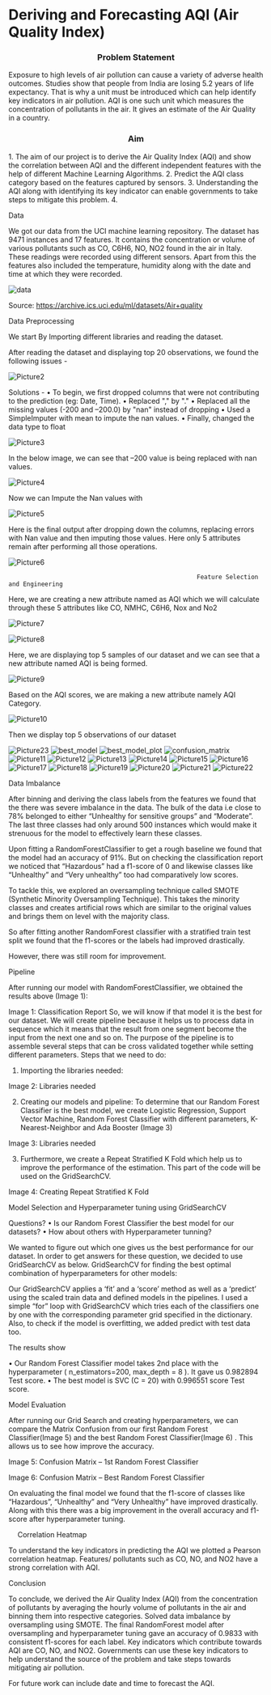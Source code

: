 # Deriving and Forecasting AQI (Air Quality Index)

<h3 style="text-align:center"><b>Problem Statement</b></h3>
Exposure to high levels of air pollution can cause a variety of adverse health outcomes. Studies show that people from India are losing 5.2 years of life expectancy. That is why a unit must be introduced which can help identify key indicators in air pollution. AQI is one such unit which measures the concentration of pollutants in the air. It gives an estimate of the Air Quality in a country.


<h3 style="text-align:center"><b>Aim</b></h3>
1. The aim of our project is to derive the Air Quality Index (AQI) and show the correlation between AQI and the different independent features with the help of different Machine Learning Algorithms.
2. Predict the AQI class category based on the features captured by sensors. 
3. Understanding the AQI along with identifying its key indicator can enable governments to take steps to mitigate this problem.
4. 

Data

We got our data from the UCI machine learning repository. The dataset has 9471 instances and 17 features.  It contains the concentration or volume of various pollutants such as CO, C6H6, NO, NO2 found in the air in Italy. These readings were recorded using different sensors. Apart from this the features also included the temperature, humidity along with the date and time at which they were recorded.

![data](https://user-images.githubusercontent.com/44596318/142511717-b231b379-8c3a-45e0-8ab8-24898e612aa6.jpg)


Source: https://archive.ics.uci.edu/ml/datasets/Air+quality

Data Preprocessing

 We start By Importing different libraries and reading the dataset. 
 
After reading the dataset and displaying top 20 observations, we found the following issues -

![Picture2](https://user-images.githubusercontent.com/44596318/142511719-d1f4bb99-cebb-4a6c-b1c4-3a21bd5cdc13.jpg) 

 Solutions - 
•	To begin, we first dropped columns that were not contributing to the prediction (eg: Date, Time). 
•	Replaced "," by "." 
•	Replaced all the missing values (-200 and –200.0) by "nan" instead of dropping
•	Used a SimpleImputer with mean to impute the nan values.
•	Finally,  changed the data type to float

![Picture3](https://user-images.githubusercontent.com/44596318/142511720-55440b6c-0961-49f1-b55d-01fcde4bc9bd.jpg) 

In the below image, we can see that –200 value is being replaced with nan  values.

![Picture4](https://user-images.githubusercontent.com/44596318/142511722-dd3e6ff1-2059-448e-8d7f-51a55e16d52f.jpg) 

Now we can Impute the Nan values with 

![Picture5](https://user-images.githubusercontent.com/44596318/142511723-b34dd1dd-7ad5-4c87-aab7-1b484b922246.jpg)
 

Here is the final output after dropping down the columns, replacing errors with Nan value and then imputing those values. Here only 5 attributes remain after performing all those operations.

![Picture6](https://user-images.githubusercontent.com/44596318/142511724-552d0ac4-84ad-499a-b0a7-8476bc66704f.jpg)
 

                                                     
                                                        Feature Selection and Engineering

Here, we are creating a new attribute named as AQI which we will calculate through these 5 attributes like CO, NMHC, C6H6, Nox and No2  
 
![Picture7](https://user-images.githubusercontent.com/44596318/142511725-15ee58f5-6999-434b-b7d6-1d38a5ae3a5f.jpg)

![Picture8](https://user-images.githubusercontent.com/44596318/142511726-e1c33d56-1332-478a-a4fb-fce6462b83c6.jpg) 

Here, we are displaying top 5 samples of our dataset and we can see that a new attribute named AQI is being formed.

![Picture9](https://user-images.githubusercontent.com/44596318/142511728-1a5c3d12-d0c9-4d60-a718-0fa3d6cace6c.jpg) 

Based on the AQI scores, we are making a new attribute namely AQI Category.


![Picture10](https://user-images.githubusercontent.com/44596318/142511729-61eb36bc-413c-429f-aed5-cea1326d6fe3.jpg)
 
Then we display top 5 observations of our dataset

![Picture23](https://user-images.githubusercontent.com/44596318/142511711-1a8f4e59-3651-483f-96c4-54b5a0a4aea4.jpg)
![best_model](https://user-images.githubusercontent.com/44596318/142511713-f679962f-b0a3-41ec-9432-6498e9e3c12c.png)
![best_model_plot](https://user-images.githubusercontent.com/44596318/142511714-735db16c-ff98-462b-85b6-9217998b2f9f.png)
![confusion_matrix](https://user-images.githubusercontent.com/44596318/142511716-a148dffb-88f1-4e66-9d4a-e30601c62a1b.jpg)
![Picture11](https://user-images.githubusercontent.com/44596318/142511731-dbad003f-485e-4ffa-ab57-6505d8e1d6c9.jpg)
![Picture12](https://user-images.githubusercontent.com/44596318/142511732-892e436f-f840-45dd-abad-032f50270365.jpg)
![Picture13](https://user-images.githubusercontent.com/44596318/142511735-6e738687-4b2f-40b1-8c04-0851433c1678.jpg)
![Picture14](https://user-images.githubusercontent.com/44596318/142511736-262024d6-7f84-427c-8f61-cd984421056f.jpg)
![Picture15](https://user-images.githubusercontent.com/44596318/142511737-37af0ea4-fe8f-4948-a673-b462e06491a5.jpg)
![Picture16](https://user-images.githubusercontent.com/44596318/142511738-9030d710-e18a-4694-bab2-52745545ebb6.jpg)
![Picture17](https://user-images.githubusercontent.com/44596318/142511739-63a8b08f-30c3-44a2-b2dc-3ca553c2225f.jpg)
![Picture18](https://user-images.githubusercontent.com/44596318/142511740-f8bd6716-4e32-485a-944e-a5e1009edceb.jpg)
![Picture19](https://user-images.githubusercontent.com/44596318/142511741-c63425a0-7e1a-4589-9639-ef1571ec0908.jpg)
![Picture20](https://user-images.githubusercontent.com/44596318/142511742-d6eb733f-9faa-474b-ba86-aba79623d098.jpg)
![Picture21](https://user-images.githubusercontent.com/44596318/142511743-19fe2c98-8d79-4716-b22a-e4bfe03a34e3.jpg)
![Picture22](https://user-images.githubusercontent.com/44596318/142511744-05e6c89a-3b05-4219-a4d6-0a7179b4f09d.jpg)

Data Imbalance

 
After binning and deriving the class labels from the features we found that the there was severe imbalance in the data. The bulk of the data i.e close to 78% belonged to either “Unhealthy for sensitive groups” and “Moderate”. The last three classes had only around 500 instances which would make it strenuous for the model to effectively learn these classes.

Upon fitting a RandomForestClassifier to get a rough baseline we found that the model had an accuracy of 91%. But on checking the classification report we noticed that “Hazardous” had a f1-score of 0 and likewise classes like “Unhealthy” and “Very unhealthy” too had comparatively low scores.
  

To tackle this, we explored an oversampling technique called SMOTE (Synthetic Minority Oversampling Technique). This takes the minority classes and creates artificial rows which are similar to the original values and brings them on level with the majority class.
 
So after fitting another RandomForest classifier with a stratified train test split we found that the f1-scores or the labels had improved drastically.

However, there was still room for improvement.

Pipeline

After running our model with RandomForestClassifier, we obtained the results above (Image 1): 
 
Image 1: Classification Report
So, we will know if that model it is the best for our dataset.
We will create pipeline because it helps us to process data in sequence which it means that the result from one segment become the input from the next one and so on. 
The purpose of the pipeline is to assemble several steps that can be cross validated together while setting different parameters. 
Steps that we need to do:
1.	Importing the libraries needed:

 
Image 2: Libraries needed

2.	Creating our models and pipeline: To determine that our Random Forest Classifier is the best model, we create Logistic Regression, Support Vector Machine, Random Forest Classifier with different parameters, K-Nearest-Neighbor and Ada Booster (Image 3)
 
Image 3: Libraries needed


3.	Furthermore, we create a Repeat Stratified K Fold which help us to improve the performance of the estimation. This part of the code will be used on the GridSearchCV.
 
Image 4: Creating Repeat Stratified K Fold


Model Selection and Hyperparameter tuning using GridSearchCV
 
Questions?
•	Is our Random Forest Classifier the best model for our datasets?
•	How about others with Hyperparameter tunning?

We wanted to figure out which one gives us the best performance for our dataset.  In order to get answers for these question, we decided to use GridSearchCV as below.
GridSearchCV for finding the best optimal combination of hyperparameters for other models: 
 

Our GridSearchCV applies a ‘fit’ and a ‘score’ method as well as a ‘predict’ using the scaled train data and defined models in the pipelines. I used a simple “for” loop with GridSearchCV which tries each of the classifiers one by one with the corresponding parameter grid specified in the dictionary. Also, to check if the model is overfitting, we added predict with test data too.  

 




The results show 

•	Our Random Forest Classifier model takes 2nd place with the hyperparameter ( n_estimators=200,  max_depth = 8 ). It gave us 0.982894 Test score.
•	The best model is SVC (C = 20) with 0.996551 score Test score. 

 


  




Model Evaluation

After running our Grid Search and creating hyperparameters, we can compare the Matrix Confusion from our first Random Forest Classifier(Image 5)   and the best Random Forest Classifier(Image 6) . This allows us to see how improve the accuracy.
 
Image 5: Confusion Matrix – 1st Random Forest Classifier

			

 
Image 6: Confusion Matrix – Best Random Forest Classifier


On evaluating the final model we found that the f1-score of classes like “Hazardous”, “Unhealthy” and “Very Unhealthy” have improved drastically. Along with this there was a big improvement in the overall accuracy and f1-score after hyperparameter tuning.
 


 
Correlation Heatmap

 

To understand the key indicators in predicting the AQI we plotted a Pearson correlation heatmap. Features/ pollutants such as CO, NO, and NO2 have a strong correlation with AQI.


Conclusion

To conclude, we derived the Air Quality Index (AQI) from the concentration of pollutants by averaging the hourly volume of pollutants in the air and binning them into respective categories. Solved data imbalance by oversampling using SMOTE. The final RandomForest model after oversampling and hyperparameter tuning gave an accuracy of 0.9833 with consistent f1-scores for each label. 
Key indicators which contribute towards AQI are CO, NO, and NO2. Governments can use these key indicators to help understand the source of the problem and take steps towards mitigating air pollution.

For future work can include date and time to forecast the AQI.





